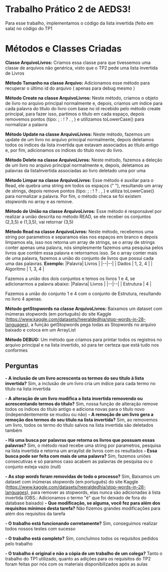 # Trabalho Prático 2 de AEDS3!

Para esse trabalho, implementamos o código da lista invertida (feito em sala) no código do TP1 


# Métodos e Classes Criadas

**Classe ArquivoLivros:** Criamos essa classe para que tivessemos uma classe de arquivos não genérica, visto que o TP2 pede uma lista invertida de Livros

**Método Tamanho na classe Arquivo:** Adicionamos esse método para recuperar o último id do arquivo ( apenas para debug mesmo )

**Método Create na classe ArquivoLivros:** Neste método, criamos o objeto de livro no arquivo principal normalmente e, depois, criamos um índice para cada palavra do título do livro com base no id recebido pelo método create principal, para fazer isso, partimos o titulo em cada espaço, depois removemos pontos (tipo: ; : ! ? . , ) e utilizamos toLowerCase() para normalizar a palavra

**Método Update na classe ArquivoLivros:** Neste método, fazemos um update de um livro no arquivo principal normalmente, depois deletamos todos os indices da lista invertida que estavam associados ao título antigo e, por fim, adicionamos os indices do título novo do livro.

**Método Delete na classe ArquivoLivros:** Neste método, fazemos a deleção de um livro no arquivo principal normalmente e, depois, deletamos as palavras da listaInvertida associadas ao livro deletado uma por uma

**Método Limpar na classe ArquivoLivros:** Esse método é auxiliar para o Read, ele quebra uma string em todos os espaços (" "), resultando um array de strings, depois remove pontos (tipo: ; : ! ? . , ) e utiliza toLowerCase() para normalizar a palavra. Por fim, o método checa se foi existem stopwords no array e as remove.

**Método de União na classe ArquivoLivros:** Esse método é responsável por realizar a união descrita no método READ, se ele receber os conjuntos (2,3,5) e (1,3,5), vai retornar (3,5) 

**Método Read na classe ArquivoLivros:** Neste método, recebemos uma string por parametros e separamos elas nos espaços em branco e depois limpamos ela, isso nos retorna um array de strings, se o array de strings conter apenas uma palavra, nós simplesmente fazemos uma pesquisa pelos livros que contém essa palavra e retornamos isso. Se o array conter mais de uma palavra, fazemos a união do conjunto de livros que possui cada uma das palavras. **Exemplo:** 
|Palavra| Livros  |
|--|--|
| Dados | 1, 2, 4  |
| Algoritmo | 1, 3, 4  |

Fazemos a união dos dois conjuntos e temos os livros 1 e 4, se adicionarmos a palavra abaixo:
|Palavra| Livros  |
|--|--|
| Estrutura | 4  |


Fazemos a união do conjunto 1 e 4 com o conjunto de Estrutura, resultando no livro 4 apenas.

**Método getStopwords na classe ArquivoLivros:** Baixamos um dataset com inúmeras stopwords (em português) do site Kaggle (https://www.kaggle.com/datasets/heeraldedhia/stop-words-in-28-languages), a função getStopwords pega todas as Stopwords no arquivo baixado e coloca em um ArrayList

**Método DEBUG:** Um método que criamos para printar todos os registros no arquivo principal e na lista invertido, só para ter certeza que está tudo nos conformes


## Perguntas

**-   A inclusão de um livro acrescenta os termos do seu título à lista invertida?**
Sim, a inclusão de um livro cria um índice para cada termo no título na lista invertida

**-   A alteração de um livro modifica a lista invertida removendo ou acrescentando termos do título?**
Sim, nossa função de alteração remove todos os índices do título antigo e adiciona novas para o título novo (independentemente se mudou ou não)
**-   A remoção de um livro gera a remoção dos termos do seu título na lista invertida?** 
Sim, ao removemos um livro, todos os termo do título salvos na lista invertida são deletados também

**-   Há uma busca por palavras que retorna os livros que possuam essas palavras?**
Sim, o método read recebe uma string por parametros, pesquisa na lista invertida e retorna um arraylist de livros com os resultados
**-   Essa busca pode ser feita com mais de uma palavra?**
Sim, fazemos uniões consecutivas e só paramos caso acabem as palavras de pesquisa ou o conjunto esteja vazio (null)

**-   As _stop words_  foram removidas de todo o processo?**
Sim, Baixamos um dataset com inúmeras stopwords (em português) do site Kaggle (https://www.kaggle.com/datasets/heeraldedhia/stop-words-in-28-languages), para remover as stopwords, elas nunca são adicionadas à lista invertida (OBS.: Adicionamos o termo "é" que foi deixado de fora do database baixado)
**-   Que modificação, se alguma, você fez para além dos requisitos mínimos desta tarefa?**
Não fizemos grandes modificações para além dos requisitos da tarefa

**-   O trabalho está funcionando corretamente?**
Sim, conseguimos realizar todos nossos testes com sucesso

**-   O trabalho está completo?**
Sim, concluímos todos os requisitos pedidos pelo trabalho

**-   O trabalho é original e não a cópia de um trabalho de um colega?**
Tanto o trabalho do TP1 utilizado, quanto as adições para os requisitos do TP2 foram feitas por nós com os materiais disponibilizados após as aulas
